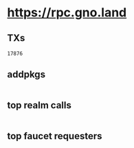 # https://rpc.gno.land

## TXs
```
17876
```

## addpkgs
```
```

## top realm calls
```
```

## top faucet requesters
```
```

